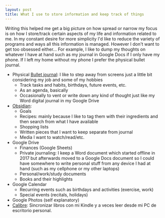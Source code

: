 ```yaml
---
layout: post
title: What I use to store information and keep track of things
---
```


Writing this helped me get a big picture on how spread or narrow my focus is on how I store/track certain aspects of my life and information related to me. In my constant desire for more simplicity I'd like to reduce the variety of programs and ways all this information is managed. However I don't want to get too obsessed either... For example, I like to dump my thoughts on whatever I have at hand such as my journal in Google Docs if I only have my phone. If I left my home without my phone I prefer the physical bullet journal.

- Physical [Bullet journal](https://bulletjournal.com/): I like to step away from screens just a little bit considering my job and some of my hobbies
    - Track tasks and habits, birthdays, future events, etc.
    - As an agenda, basically
    - Occasionally to vent or write down any kind of thought just like my Word digital journal in my Google Drive
- [Obsidian](https://obsidian.md/):
    - Goals
    - Recipes: mainly because I like to tag them with their ingredients and then search from what I have available
    - Shopping lists
    - Written pieces that I want to keep separate from journal
    - Media I want to watch/read/etc.
- Google Drive
    - Finances (Google Sheets)
    - Private journaling: I keep a Word document which started offline in 2017 but afterwards moved to a Google Docs document so I could have somewhere to write personal stuff from any device I had at hand (such as my cellphone or my other laptops)
    - Personal/work/study documents
    - Books and their highlights
- Google Calendar
    - Recurring events such as birthdays and activities (exercise, work)
    - Special events (recitals, holidays)
- Google Photos (self explanatory)
- [Calibre](https://calibre-ebook.com/):  Sincronizar libros con mi Kindle y a veces leer desde mi PC de escritorio personal.